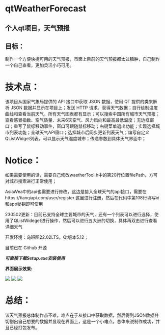 # qtWeatherForecast
## 个人qt项目，天气预报

## 目标：
制作一个方便快捷可用的天气预报，市面上目前的天气预报都太过臃肿，自己制作一个自己查看，更加灵活小巧可用。

# 技术点：
该项目从国家气象局提供的 API  接口中获取 JSON  数据，使用 QT  提供的类来解析 JSON  数据并显示在项目上；发送 HTTP  请求，获得天气数据；自行绘制温度曲线和查看当前天气，所有天气图表都有显示；可以搜索中国所有城市天气预报；查看感冒指数、空气质量、未来6天空气、风力风向和最高最低温度；无边框窗口；重写了鼠标移动事件，窗口可跟随鼠标移动；右键菜单退出功能；实现选择城市列表功能；全球天气API窗口；选择城市后同步更新列表天气；编写自定义QListWidget列表，可以显示天气温度城市；传递参数到具体天气界面中；

# Notice：
如果需要使用的话，需要自己修改waetherTool.h中的第20行位置filePath，方可对城市搜索进行正常使用；

AsiaWea中的api也需要进行修改，这边是接入全球天气的api接口，需要在https://tianqiapi.com/user/register 这里进行注册，然后在代码中第108行填写id和app秘钥即可使用

230502更新：目前已支持全球主要城市的天气，还有一个列表可以进行选择，使用了QListWideget进行操作，然后可以进行五大洲的切换，具体再双击进行查看详细天气

开发环境：乌班图22.02LTS，Qt版本5.12；

目前已在 Github  开源

***可直接下载Setup.exe安装使用***

**界面展示效果:**

<img src="https://sszblog.oss-cn-shenzhen.aliyuncs.com/img/weather.png">

<img src="https://sszblog.oss-cn-shenzhen.aliyuncs.com/img/微信截图_20230603180123.png">

<img src="https://sszblog.oss-cn-shenzhen.aliyuncs.com/img/WorldWeaDetail.png">

# 总结：
该天气预报总体制作点不难，难点在于从接口中获取数据，然后得到JSON数据并切割出自己想要的数据并显现在界面上，这是一个小难点。总体来说制作成功，并且已经打包发布。
